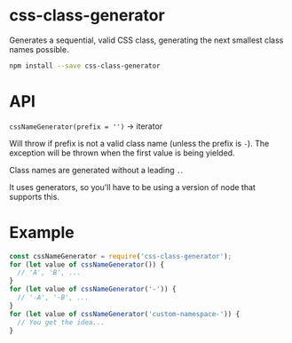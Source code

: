 # css-class-generator

Generates a sequential, valid CSS class, generating the next smallest class names possible.

```bash
npm install --save css-class-generator
```

# API

`cssNameGenerator(prefix = '')` -> iterator

Will throw if prefix is not a valid class name (unless the prefix is `-`). The exception will be thrown when the first value is being yielded.

Class names are generated without a leading `.`.

It uses generators, so you'll have to be using a version of node that supports this.

# Example

```js
const cssNameGenerator = require('css-class-generator');
for (let value of cssNameGenerator()) {
  // 'A', 'B', ...
}
for (let value of cssNameGenerator('-')) {
  // '-A', '-B', ...
}
for (let value of cssNameGenerator('custom-namespace-')) {
  // You get the idea...
}
```
